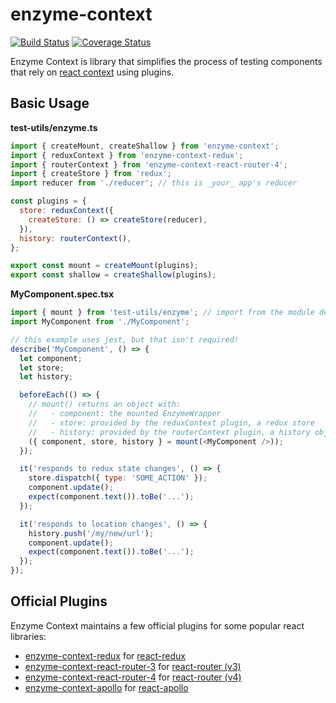 # enzyme-context

[![Build Status](https://travis-ci.com/trialspark/enzyme-context.svg?branch=master)](https://travis-ci.com/trialspark/enzyme-context) [![Coverage Status](https://coveralls.io/repos/github/trialspark/enzyme-context/badge.svg?branch=master)](https://coveralls.io/github/trialspark/enzyme-context?branch=master)

Enzyme Context is library that simplifies the process of testing components that rely
on [react context](https://reactjs.org/docs/legacy-context.html) using plugins.

## Basic Usage

**test-utils/enzyme.ts**

```javascript
import { createMount, createShallow } from 'enzyme-context';
import { reduxContext } from 'enzyme-context-redux';
import { routerContext } from 'enzyme-context-react-router-4';
import { createStore } from 'redux';
import reducer from './reducer'; // this is _your_ app's reducer

const plugins = {
  store: reduxContext({
    createStore: () => createStore(reducer),
  }),
  history: routerContext(),
};

export const mount = createMount(plugins);
export const shallow = createShallow(plugins);
```

**MyComponent.spec.tsx**

```javascript
import { mount } from 'test-utils/enzyme'; // import from the module defined above
import MyComponent from './MyComponent';

// this example uses jest, but that isn't required!
describe('MyComponent', () => {
  let component;
  let store;
  let history;

  beforeEach(() => {
    // mount() returns an object with:
    //   - component: the mounted EnzymeWrapper
    //   - store: provided by the reduxContext plugin, a redux store
    //   - history: provided by the routerContext plugin, a history object for URL manipulation
    ({ component, store, history } = mount(<MyComponent />));
  });

  it('responds to redux state changes', () => {
    store.dispatch({ type: 'SOME_ACTION' });
    component.update();
    expect(component.text()).toBe('...');
  });

  it('responds to location changes', () => {
    history.push('/my/new/url');
    component.update();
    expect(component.text()).toBe('...');
  });
});
```

## Official Plugins

Enzyme Context maintains a few official plugins for some popular react libraries:

- [enzyme-context-redux](/packages/enzyme-context-redux/README.md) for [react-redux](https://react-redux.js.org/)
- [enzyme-context-react-router-3](/packages/enzyme-context-react-router-3/README.md) for [react-router (v3)](https://github.com/ReactTraining/react-router/tree/v3/docs)
- [enzyme-context-react-router-4](/packages/enzyme-context-react-router-4/README.md) for [react-router (v4)](https://reacttraining.com/react-router/)
- [enzyme-context-apollo](/packages/enzyme-context-apollo/README.md) for [react-apollo](https://github.com/apollographql/react-apollo)
